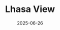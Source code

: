 ---
title: "Lhasa View"
date: 2025-06-26
location: "Lhasa"
description: "A scene from Lhasa"
image: "images/20250626lhasa-135-.jpg"
---